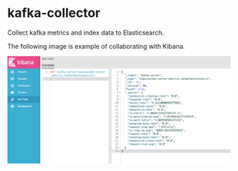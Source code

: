 # kafka-collector
Collect kafka metrics and index data to Elasticsearch.

The following image is example of collaborating with Kibana.

![Kibana](./doc/kibana.png)
